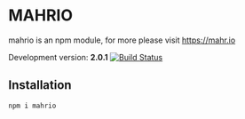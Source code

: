 # MAHRIO

mahrio is an npm module, for more please visit https://mahr.io

Development version: **2.0.1** [![Build Status](https://travis-ci.org/JRGEMCP/MAHRIO.svg?branch=master)](https://travis-ci.org/JRGEMCP/MAHRIO)

## Installation

`npm i mahrio`

